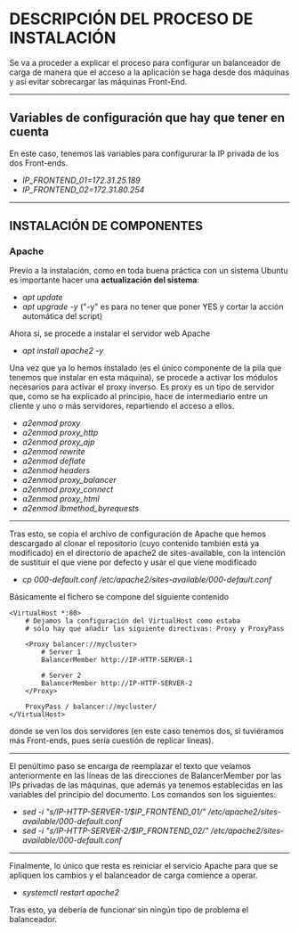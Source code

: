 # DESCRIPCIÓN DEL PROCESO DE INSTALACIÓN

Se va a proceder a explicar el proceso para configurar un balanceador de carga de manera que el acceso a la aplicación se haga desde dos máquinas y así evitar sobrecargar las máquinas Front-End.

------

## Variables de configuración que hay que tener en cuenta

En este caso, tenemos las variables para configururar la IP privada de los dos Front-ends.
- *IP_FRONTEND_01=172.31.25.189*
- *IP_FRONTEND_02=172.31.80.254*

------
## INSTALACIÓN DE COMPONENTES

### Apache

Previo a la instalación, como en toda buena práctica con un sistema Ubuntu es importante hacer una **actualización del sistema**:

- *apt update*
- *apt upgrade -y*
("-y" es para no tener que poner YES y cortar la acción automática del script)

Ahora sí, se procede a instalar el servidor web Apache

* *apt install apache2 -y*

Una vez que ya lo hemos instalado (es el único componente de la pila que tenemos que instalar en esta máquina), se procede a activar los módulos necesarios para activar el proxy inverso. Es proxy es un tipo de servidor que, como se ha explicado al principio, hace de intermediario entre un cliente y uno o más servidores, repartiendo el acceso a ellos.

- *a2enmod proxy*
- *a2enmod proxy_http*
- *a2enmod proxy_ajp*
- *a2enmod rewrite*
- *a2enmod deflate*
- *a2enmod headers*
- *a2enmod proxy_balancer*
- *a2enmod proxy_connect*
- *a2enmod proxy_html*
- *a2enmod lbmethod_byrequests*

----------
Tras esto, se copia el archivo de configuración de Apache que hemos descargado al clonar el repositorio (cuyo contenido también está ya modificado) en el directorio de apache2 de sites-available, con la intención de sustituir el que viene por defecto y usar el que viene modificado

- *cp 000-default.conf /etc/apache2/sites-available/000-default.conf*

Básicamente el fichero se compone del siguiente contenido

~~~
<VirtualHost *:80>
    # Dejamos la configuración del VirtualHost como estaba
    # sólo hay que añadir las siguiente directivas: Proxy y ProxyPass

    <Proxy balancer://mycluster>
        # Server 1
        BalancerMember http://IP-HTTP-SERVER-1

        # Server 2
        BalancerMember http://IP-HTTP-SERVER-2
    </Proxy>

    ProxyPass / balancer://mycluster/
</VirtualHost>
~~~~

donde se ven los dos servidores (en este caso tenemos dos, si tuviéramos más Front-ends, pues sería cuestión de replicar líneas).

---
El penúltimo paso se encarga de reemplazar el texto que veíamos anteriormente en las líneas de las direcciones de BalancerMember por las IPs privadas de las máquinas, que además ya tenemos establecidas en las variables del principio del documento. Los comandos son los siguientes:

- *sed -i "s/IP-HTTP-SERVER-1/$IP_FRONTEND_01/" /etc/apache2/sites-available/000-default.conf*
- *sed -i "s/IP-HTTP-SERVER-2/$IP_FRONTEND_02/" /etc/apache2/sites-available/000-default.conf*

---

Finalmente, lo único que resta es reiniciar el servicio Apache para que se apliquen los cambios y el balanceador de carga comience a operar.

- *systemctl restart apache2*

Tras esto, ya debería de funcionar sin ningún tipo de problema el balanceador.